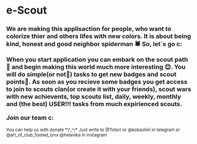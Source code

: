
# e-Scout
<h3>
We are making this applisaction for people, who want to colorize thier and others lifes with new colors.
It is about being kind, honest and good neighbor spiderman 🕷️
So, let`s go c:

When you start application you can embark on the scout path 🤠️ and begin making this world much more interesting 😊️. You will do simple(or not👀️) tasks to get new badges and scout points🌟️.
As soon as you recieve some badges you get access to join to scouts clan(or create it with your friends), scout wars with new achievents, top scouts list, daily, weekly, monthly and (the best) USER!!! tasks from much expirienced scouts.

Join our team c:
</h3>
<small>
You can help us with donate *\^_^/*
Just write to @Totori or @kobashiri in telegram 
or @art_of_club_footed_lynx @helavika in instagram
</small>
